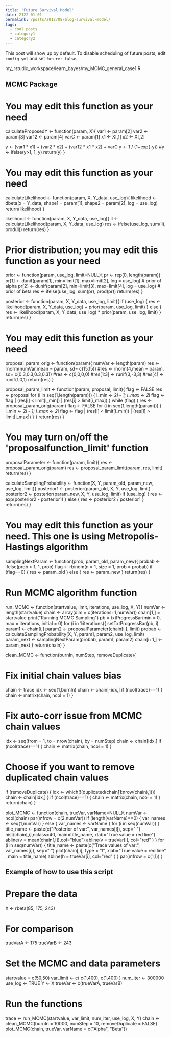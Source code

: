 ```yaml
---
title: 'Future Survival Model'
date: 2122-01-01
permalink: /posts/2012/08/blog-survival-model/
tags:
  - cool posts
  - category1
  - category2
---
```


This post will show up by default. To disable scheduling of future posts, edit `config.yml` and set `future: false`.

my_rstudio_workspace/learn_bayes/my_MCMC_general_case1.R
## MCMC Package
# You may edit this function as your need
calculateProposedY <- function(param, X){
  var1 <- param[2]
  var2 <- param[3]
  var12 <- param[4]
  varC <- param[1]
  x1 <- X[,1]
  x2 <- X[,2]
  
  y <- (var1 * x1) + (var2 * x2) + (var12 * x1 * x2) + varC
  y <- 1 / (1+exp(-y))
  #y <- ifelse(y>1, 1, y)
  return(y)
}

# You may edit this function as your need
calculateLikelihood <- function(param, X, Y_data, use_log){
  likelihood <- dbeta(x = Y_data, shape1 = param[1], shape2 = param[2], log = use_log)
  return(likelihood)
}

likelihood <- function(param, X, Y_data, use_log){
  ll <- calculateLikelihood(param, X, Y_data, use_log)
  res <- ifelse(use_log, sum(ll), prod(ll))
  return(res)
}

# Prior distribution; you may edit this function as your need
prior <- function(param, use_log, limit=NULL){
  pr <- rep(0, length(param))
  pr[1] <- dunif(param[1], min=limit[1], max=limit[2], log = use_log) # prior of alpha
  pr[2] <- dunif(param[2], min=limit[3], max=limit[4], log = use_log) # prior of beta
  res <- ifelse(use_log, sum(pr), prod(pr))
  return(res)
}

posterior <- function(param, X, Y_data, use_log, limit){
  if (use_log) {
    res <- likelihood(param, X, Y_data, use_log) + prior(param, use_log, limit)
  } else {
    res <- likelihood(param, X, Y_data, use_log) * prior(param, use_log, limit)
  }
  return(res)
}

# You may edit this function as your need
proposal_param_orig <- function(param){
  numVar <- length(param)
  res <- rnorm(numVar,mean = param, sd= c(15,15))
  #res <- rnorm(4,mean = param, sd= c(0.3,0.3,0.3,0.3))
  #res <- c(0,0,0,0)
  #res[1:3] <- runif(3,-3,3)
  #res[4] <- runif(1,0,1)
  return(res)
}

proposal_param_limit <- function(param, proposal, limit){
  flag <- FALSE
  res <- proposal
  for (i in seq(1,length(param))) {
    i_min <- 2*i - 1; i_max <- 2*i
    flag <- flag | (res[i] < limit[i_min]) | (res[i] > limit[i_max])
  }
  while (flag) {
    res <- proposal_param_orig(param)
    flag <- FALSE
    for (i in seq(1,length(param))) {
      i_min <- 2*i - 1; i_max <- 2*i
      flag <- flag | (res[i] < limit[i_min]) | (res[i] > limit[i_max])
    }
  }
  return(res)
}

# You may turn on/off the 'proposalfunction_limit' function
proposalParameter <- function(param, limit){
  res <- proposal_param_orig(param)
  res <- proposal_param_limit(param, res, limit)
  return(res)
}

calculateSamplingProbability <- function(X, Y, param_old, param_new, use_log, limit){
  posterior1 <- posterior(param_old, X, Y, use_log, limit)
  posterior2 <- posterior(param_new, X, Y, use_log, limit)
  if (use_log) {
    res <- exp(posterior2 - posterior1)
  } else {
    res <- posterior2 / posterior1
  }
  return(res)
}

# You may edit this function as your need. This one is using Metropolis-Hastings algorithm
samplingNextParam <- function(prob, param_old, param_new){
  probab <- ifelse(prob > 1, 1, prob)
  flag <- rbinom(n = 1, size = 1, prob = probab)
  if (flag==0) {
    res <- param_old
  } else {
    res <- param_new
  }
  return(res)
}

# Run MCMC algorithm function
run_MCMC <- function(startvalue, limit, iterations, use_log, X, Y){
  numVar <- length(startvalue)
  chain <- array(dim = c(iterations+1,numVar))
  chain[1,] = startvalue
  print("Running MCMC Sampling")
  pb = txtProgressBar(min = 0, max = iterations, initial = 0)
  for (i in 1:iterations){
    setTxtProgressBar(pb, i)
    param1 <- chain[i,]
    param2 <- proposalParameter(chain[i,], limit)
    probab <- calculateSamplingProbability(X, Y, param1, param2, use_log, limit)
    param_next <- samplingNextParam(probab, param1, param2)
    chain[i+1,] <- param_next
  }
  return(chain)
}

clean_MCMC <- function(burnIn, numStep, removeDuplicate){
  # Fix initial chain values bias
  chain <- trace
  idx <- seq(1,burnIn)
  chain <- chain[-idx,]
  if (ncol(trace)==1) {
    chain <- matrix(chain, ncol = 1)
  }
  # Fix auto-corr issue from MCMC chain values
  idx <- seq(from = 1, to = nrow(chain), by = numStep)
  chain <- chain[idx,]
  if (ncol(trace)==1) {
    chain <- matrix(chain, ncol = 1)
  }
  # Choose if you want to remove duplicated chain values
  if (removeDuplicate) {
    idx <- which(!(duplicated(chain[1:nrow(chain),])))
    chain <- chain[idx,]
  }
  if (ncol(trace)==1) {
    chain <- matrix(chain, ncol = 1)
  }
  return(chain)
}

plot_MCMC <- function(chain, trueVar, varName=NULL){
  numVar <- ncol(chain)
  par(mfrow = c(2,numVar))
  if (length(varName)==0) {
    var_names <- seq(1,numVar)
  } else {
    var_names <- varName
  }
  for (i in seq(numVar)) {
    title_name <- paste(c("Posterior of var:", var_names[i]), sep=" ")
    hist(chain[,i],nclass=40, main=title_name, xlab="True value = red line")
    abline(v = mean(chain[,i]),col="blue")
    abline(v = trueVar[i], col="red" ) 
  }
  for (i in seq(numVar)) {
    title_name <- paste(c("Trace values of var:", var_names[i]), sep=" ")
    plot(chain[,i], type = "l", xlab="True value = red line" , main = title_name)
    abline(h = trueVar[i], col="red" ) 
  }
  par(mfrow = c(1,1))
}

## Example of how to use this script
# Prepare the data
X <- rbeta(85, 175, 243)

# For comparison
trueVarA  <- 175
trueVarB  <- 243

# Set the MCMC and data parameters
startvalue = c(50,50)
var_limit <- c(
  c(1,400),
  c(1,400)
)
num_iter <- 300000
use_log <- TRUE
Y <- X
trueVar <- c(trueVarA, trueVarB)

# Run the functions
trace <- run_MCMC(startvalue, var_limit, num_iter, use_log, X, Y)
chain <- clean_MCMC(burnIn = 10000, numStep = 10, removeDuplicate = FALSE)
plot_MCMC(chain, trueVar, varName = c("Alpha", "Beta"))

